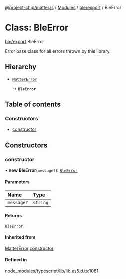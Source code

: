[@project-chip/matter.js](../README.md) / [Modules](../modules.md) / [ble/export](../modules/ble_export.md) / BleError

# Class: BleError

[ble/export](../modules/ble_export.md).BleError

Error base class for all errors thrown by this library.

## Hierarchy

- [`MatterError`](common_export.MatterError.md)

  ↳ **`BleError`**

## Table of contents

### Constructors

- [constructor](ble_export.BleError.md#constructor)

## Constructors

### constructor

• **new BleError**(`message?`): [`BleError`](ble_export.BleError.md)

#### Parameters

| Name | Type |
| :------ | :------ |
| `message?` | `string` |

#### Returns

[`BleError`](ble_export.BleError.md)

#### Inherited from

[MatterError](common_export.MatterError.md).[constructor](common_export.MatterError.md#constructor)

#### Defined in

node_modules/typescript/lib/lib.es5.d.ts:1081
